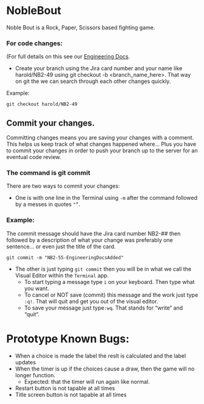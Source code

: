 # NobleBout
Noble Bout is a Rock, Paper, Scissors based fighting game.

### For code changes:
(For full details on this see our [Engineering Docs](https://noblesword.atlassian.net/wiki/spaces/NO/pages/2228225/Engineering+Guidelines#3.-Create-a-new-branch.).
- Create your branch using the Jira card number and your name like harold/NB2-49 using git checkout -b <branch_name_here>. That way on git the we can search through each other changes quickly.

Example:

```
git checkout harold/NB2-49
```

## Commit your changes.
Committing changes means you are saving your changes with a comment. This helps us keep track of what changes happened where… Plus you have to commit your changes in order to push your branch up to the server for an eventual code review.

### The command is git commit
There are two ways to commit your changes:
- One is with one line in the Terminal using `-m` after the command followed by a messes in quotes `"”`.

### Example:
The commit message should have the Jira card number NB2-## then followed by a description of what your change was preferably one sentence… or even just the title of the card.

```
git commit -m "NB2-55-EngineeringDocsAdded"
```

- The other is just typing `git commit` then you will be in what we call the Visual Editor within the `Terminal` app.
  - To start typing a message type `i` on your keyboard. Then type what you want.
  - To cancel or NOT save (commit) this message and the work just type `:q!`. That will quit and get you out of the visual editor.
  - To save your message just type`:wq`. That stands for “write“ and “quit“.
  
  
# Prototype Known Bugs:

- When a choice is made the label the reslt is calculated and the label updates
- When the timer is up if the choices cause a draw, then the game will no longer function.
    - Expected: that the timer will run again like normal.
-  Restart button is not tapable at all times 
-  Title screen button is not tapable at all times
